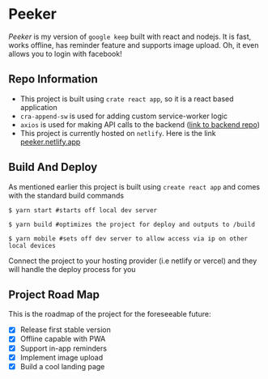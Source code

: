# Peeker
_Peeker_ is my version of `google keep` built with react and nodejs. It is fast, works offline, has reminder feature and supports image upload. Oh, it even allows you to login with facebook!

## Repo Information
- This project is built using `crate react app`, so it is a react based application
- `cra-append-sw` is used for adding custom service-worker logic
- `axios` is used for making API calls to the backend ([link to backend repo](https://github.com/Confidence-Okoghenun/Peeker-API))
- This project is currently hosted on `netlify`. Here is the link [peeker.netlify.app](https://peeker.netlify.app)

## Build And Deploy
As mentioned earlier this project is built using `create react app` and comes with the standard build commands
```
$ yarn start #starts off local dev server

$ yarn build #optimizes the project for deploy and outputs to /build

$ yarn mobile #sets off dev server to allow access via ip on other local devices
```

Connect the project to your hosting provider (i.e netlify or vercel) and they will handle the deploy process for you

## Project Road Map
This is the roadmap of the project for the foreseeable future:
- [x] Release first stable version
- [x] Offline capable with PWA
- [x] Support in-app reminders
- [x] Implement image upload
- [x] Build a cool landing page